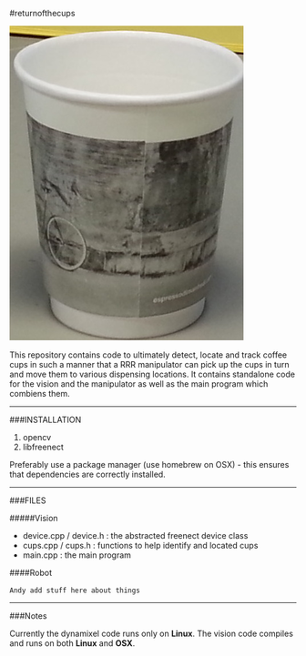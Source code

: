 #returnofthecups

<img src="cup.jpg" alt="cup" style="width:30;height:50">

This repository contains code to ultimately detect, locate and track coffee cups in such a manner that a RRR manipulator can pick up the cups in turn and move them to various dispensing locations. It contains standalone code for the vision and the manipulator as well as the main program which combiens them.

---

###INSTALLATION


1. opencv
2. libfreenect

Preferably use a package manager (use homebrew on OSX) - this ensures that dependencies
are correctly installed.

---

###FILES

#####Vision

* device.cpp / device.h : the abstracted freenect device class
* cups.cpp / cups.h : functions to help identify and located cups
* main.cpp : the main program


####Robot

```
Andy add stuff here about things
```

---

###Notes

Currently the dynamixel code runs only on __Linux__. The vision code compiles and runs on both __Linux__ and __OSX__.
